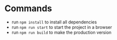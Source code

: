 # Commands

* run `npm install` to install all dependencies
* run `npm run start` to start the project in a browser
* run `npm run build` to make the production version
